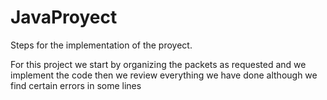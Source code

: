 # JavaProyect
Steps for the implementation of the proyect.

For this project we start by organizing the packets as requested and we implement the code then we review everything
we have done although we find certain errors in some lines
